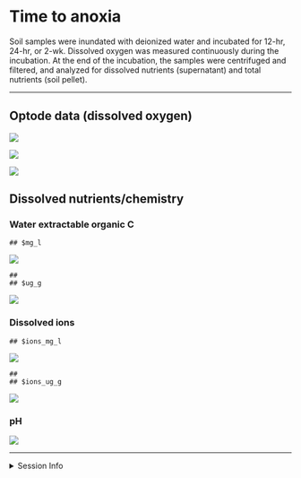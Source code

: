 Time to anoxia
================

Soil samples were inundated with deionized water and incubated for
12-hr, 24-hr, or 2-wk. Dissolved oxygen was measured continuously during
the incubation. At the end of the incubation, the samples were
centrifuged and filtered, and analyzed for dissolved nutrients
(supernatant) and total nutrients (soil pellet).

------------------------------------------------------------------------

## Optode data (dissolved oxygen)

![](anoxia_report_files/figure-gfm/optode_group_all-1.png)<!-- -->

![](anoxia_report_files/figure-gfm/optode_group_subset-1.png)<!-- -->

![](anoxia_report_files/figure-gfm/optode_indiv_all-1.png)<!-- -->

## Dissolved nutrients/chemistry

### Water extractable organic C

    ## $mg_l

![](anoxia_report_files/figure-gfm/weoc-1.png)<!-- -->

    ## 
    ## $ug_g

![](anoxia_report_files/figure-gfm/weoc-2.png)<!-- -->

### Dissolved ions

    ## $ions_mg_l

![](anoxia_report_files/figure-gfm/ions-1.png)<!-- -->

    ## 
    ## $ions_ug_g

![](anoxia_report_files/figure-gfm/ions-2.png)<!-- -->

### pH

![](anoxia_report_files/figure-gfm/pH-1.png)<!-- -->

------------------------------------------------------------------------

<details>
<summary>
Session Info
</summary>

Date run: 2022-10-05

    ## R version 4.2.1 (2022-06-23)
    ## Platform: x86_64-apple-darwin17.0 (64-bit)
    ## Running under: macOS Big Sur ... 10.16
    ## 
    ## Matrix products: default
    ## BLAS:   /Library/Frameworks/R.framework/Versions/4.2/Resources/lib/libRblas.0.dylib
    ## LAPACK: /Library/Frameworks/R.framework/Versions/4.2/Resources/lib/libRlapack.dylib
    ## 
    ## locale:
    ## [1] en_US.UTF-8/en_US.UTF-8/en_US.UTF-8/C/en_US.UTF-8/en_US.UTF-8
    ## 
    ## attached base packages:
    ## [1] stats     graphics  grDevices utils     datasets  methods   base     
    ## 
    ## other attached packages:
    ##  [1] googlesheets4_1.0.1 forcats_0.5.2       stringr_1.4.1      
    ##  [4] dplyr_1.0.9         purrr_0.3.4         readr_2.1.2        
    ##  [7] tidyr_1.2.0         tibble_3.1.8        ggplot2_3.3.6      
    ## [10] tidyverse_1.3.2     tarchetypes_0.7.0   targets_0.13.1     
    ## 
    ## loaded via a namespace (and not attached):
    ##  [1] lubridate_1.8.0   ps_1.7.1          assertthat_0.2.1  digest_0.6.29    
    ##  [5] utf8_1.2.2        R6_2.5.1          cellranger_1.1.0  backports_1.4.1  
    ##  [9] reprex_2.0.2      evaluate_0.16     highr_0.9         httr_1.4.4       
    ## [13] pillar_1.8.1      rlang_1.0.5       curl_4.3.2        readxl_1.4.1     
    ## [17] rstudioapi_0.14   data.table_1.14.2 callr_3.7.2       rmarkdown_2.16   
    ## [21] labeling_0.4.2    googledrive_2.0.0 igraph_1.3.4      munsell_0.5.0    
    ## [25] broom_1.0.0       compiler_4.2.1    modelr_0.1.9      xfun_0.32        
    ## [29] pkgconfig_2.0.3   askpass_1.1       htmltools_0.5.3   openssl_2.0.2    
    ## [33] tidyselect_1.1.2  codetools_0.2-18  fansi_1.0.3       crayon_1.5.1     
    ## [37] tzdb_0.3.0        dbplyr_2.2.1      withr_2.5.0       rappdirs_0.3.3   
    ## [41] grid_4.2.1        jsonlite_1.8.0    gtable_0.3.0      lifecycle_1.0.1  
    ## [45] DBI_1.1.3         magrittr_2.0.3    scales_1.2.1      cli_3.3.0        
    ## [49] stringi_1.7.8     farver_2.1.1      fs_1.5.2          xml2_1.3.3       
    ## [53] ellipsis_0.3.2    generics_0.1.3    vctrs_0.4.1       tools_4.2.1      
    ## [57] glue_1.6.2        hms_1.1.2         fastmap_1.1.0     processx_3.7.0   
    ## [61] yaml_2.3.5        colorspace_2.0-3  gargle_1.2.0      base64url_1.4    
    ## [65] rvest_1.0.3       knitr_1.40        haven_2.5.1

</details>
